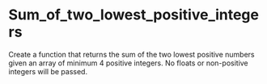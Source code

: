 # Sum_of_two_lowest_positive_integers
Create a function that returns the sum of the two lowest positive numbers given an array of minimum 4 positive integers. No floats or non-positive integers will be passed.
